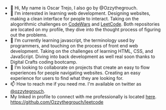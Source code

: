 - 👋 Hi, My name is Oscar Trejo, I also go by @Ozzythegrouch.
- 👀 I’m interested in learning web development. Designing websites, making a clean interface for people to interact. Taking on the alogorithmic challenges on [CodeWars](https://www.codewars.com/users/Ozzythegrouch) and [LeetCode](https://leetcode.com/ozzythegrouch/). Both repositories are located on my profile, they dive into the thought process of figuring out the problems.
- 🌱 I’m currently learning javascript, the terminology used by programmers, and touching on the process of front end web development. Taking on the challenges of learning HTML, CSS, and JavaScript. Diving into back development as well real soon thanks to Digital Crafts coding bootcamp.
- 💞️ I’m looking to collaborate on projects that create an easy to flow experiences for people navigating websites. Creating an easy experience for users to find what they are looking for. 
- 📫 How to reach me if you need me. I'm available on twitter as [@ozzytegrouch](https://twitter.com/ozzytegrouch).
- My linked in profile to connect with me professionally is located [here](https://www.linkedin.com/in/trejooscar/).
https://github.com/Ozzythegrouch/leetcode
<!---
Ozzythegrouch/Ozzythegrouch is a ✨ special ✨ repository because its `README.md` (this file) appears on your GitHub profile.
You can click the Preview link to take a look at your changes.
--->
